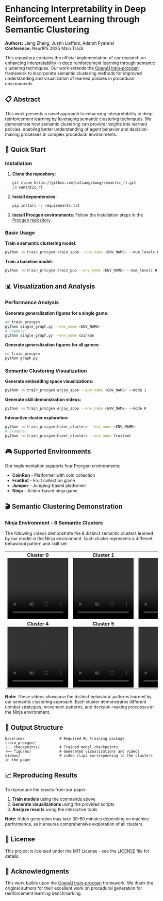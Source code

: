 # Enhancing Interpretability in Deep Reinforcement Learning through Semantic Clustering

**Authors:** Liang Zhang, Justin Lieffers, Adarsh Pyarelal  
**Conference:** NeurIPS 2025 Main Track

This repository contains the official implementation of our research on enhancing interpretability in deep reinforcement learning through semantic clustering techniques. Our work extends the [OpenAI train-procgen](https://github.com/openai/train-procgen) framework to incorporate semantic clustering methods for improved understanding and visualization of learned policies in procedural environments.

## 📋 Abstract

This work presents a novel approach to enhancing interpretability in deep reinforcement learning by leveraging semantic clustering techniques. We demonstrate how semantic clustering can provide insights into learned policies, enabling better understanding of agent behavior and decision-making processes in complex procedural environments.

## 🚀 Quick Start

### Installation

1. **Clone the repository:**
   ```bash
   git clone https://github.com/ualiangzhang/semantic_rl.git
   cd semantic_rl
   ```

2. **Install dependencies:**
   ```bash
   pip install -r requirements.txt
   ```

3. **Install Procgen environments:**
   Follow the installation steps in the [Procgen repository](https://github.com/openai/procgen).

### Basic Usage

**Train a semantic clustering model:**
```bash
python -m train_procgen.train_sppo --env_name <ENV_NAME> --num_levels 0 --distribution_mode easy --timesteps_per_proc 25000000 --rand_seed <RAND_SEED>
```

**Train a baseline model:**
```bash
python -m train_procgen.train_ppo --env_name <ENV_NAME> --num_levels 0 --distribution_mode easy --timesteps_per_proc 25000000 --rand_seed <RAND_SEED>
```

## 📊 Visualization and Analysis

### Performance Analysis

**Generate generalization figures for a single game:**
```bash
cd train_procgen
python single_graph.py --env_name <ENV_NAME>
# Example:
python single_graph.py --env_name coinrun
```

**Generate generalization figures for all games:**
```bash
cd train_procgen
python graph.py
```

### Semantic Clustering Visualization

**Generate embedding space visualizations:**
```bash
python -m train_procgen.enjoy_sppo --env_name <ENV_NAME> --mode 1
```

**Generate skill demonstration videos:**
```bash
python -m train_procgen.enjoy_sppo --env_name <ENV_NAME> --mode 0
```

**Interactive cluster exploration:**
```bash
python -m train_procgen.hover_clusters --env_name <ENV_NAME>
# Example:
python -m train_procgen.hover_clusters --env_name fruitbot
```

## 🎮 Supported Environments

Our implementation supports four Procgen environments:
- **CoinRun** - Platformer with coin collection
- **FruitBot** - Fruit collection game
- **Jumper** - Jumping-based platformer
- **Ninja** - Action-based ninja game

## 🎬 Semantic Clustering Demonstration

### Ninja Environment - 8 Semantic Clusters

The following videos demonstrate the 8 distinct semantic clusters learned by our model in the Ninja environment. Each cluster represents a different behavioral pattern and skill set:

<table>
<tr>
<td align="center">
<strong>Cluster 0</strong><br/>
<video width="200" height="200" controls loop autoplay muted>
  <source src="videos/ninja_skills/cluster_0.avi" type="video/avi">
  Your browser does not support the video tag.
</video>
</td>
<td align="center">
<strong>Cluster 1</strong><br/>
<video width="200" height="200" controls loop autoplay muted>
  <source src="videos/ninja_skills/cluster_1.avi" type="video/avi">
  Your browser does not support the video tag.
</video>
</td>
<td align="center">
<strong>Cluster 2</strong><br/>
<video width="200" height="200" controls loop autoplay muted>
  <source src="videos/ninja_skills/cluster_2.avi" type="video/avi">
  Your browser does not support the video tag.
</video>
</td>
<td align="center">
<strong>Cluster 3</strong><br/>
<video width="200" height="200" controls loop autoplay muted>
  <source src="videos/ninja_skills/cluster_3.avi" type="video/avi">
  Your browser does not support the video tag.
</video>
</td>
</tr>
<tr>
<td align="center">
<strong>Cluster 4</strong><br/>
<video width="200" height="200" controls loop autoplay muted>
  <source src="videos/ninja_skills/cluster_4.avi" type="video/avi">
  Your browser does not support the video tag.
</video>
</td>
<td align="center">
<strong>Cluster 5</strong><br/>
<video width="200" height="200" controls loop autoplay muted>
  <source src="videos/ninja_skills/cluster_5.avi" type="video/avi">
  Your browser does not support the video tag.
</video>
</td>
<td align="center">
<strong>Cluster 6</strong><br/>
<video width="200" height="200" controls loop autoplay muted>
  <source src="videos/ninja_skills/cluster_6.avi" type="video/avi">
  Your browser does not support the video tag.
</video>
</td>
<td align="center">
<strong>Cluster 7</strong><br/>
<video width="200" height="200" controls loop autoplay muted>
  <source src="videos/ninja_skills/cluster_7.avi" type="video/avi">
  Your browser does not support the video tag.
</video>
</td>
</tr>
</table>

**Note:** These videos showcase the distinct behavioral patterns learned by our semantic clustering approach. Each cluster demonstrates different combat strategies, movement patterns, and decision-making processes in the Ninja environment.

## 📁 Output Structure

```
baseline/                # Required RL training package
train_procgen/
├── checkpoints/         # Trained model checkpoints
├── figures/             # Generated visualizations and videos
videos/                  # video clips corresponding to the clusters in the paper             
```


## 📈 Reproducing Results

To reproduce the results from our paper:

1. **Train models** using the commands above
2. **Generate visualizations** using the provided scripts
3. **Analyze results** using the interactive tools

**Note:** Video generation may take 30-60 minutes depending on machine performance, as it ensures comprehensive exploration of all clusters.

<!-- ## 🤝 Citation

If you use this code in your research, please cite our paper: -->

<!-- ```bibtex
@article{zhang2025enhancing,
  title={Enhancing Interpretability in Deep Reinforcement Learning through Semantic Clustering},
  author={Zhang, Liang and Lieffers, Justin and Pyarelal, Adarsh},
  journal={Advances in Neural Information Processing Systems},
  year={2025}
}
``` -->

## 📄 License

This project is licensed under the MIT License - see the [LICENSE](LICENSE) file for details.

## 🙏 Acknowledgments

This work builds upon the [OpenAI train-procgen](https://github.com/openai/train-procgen) framework. We thank the original authors for their excellent work on procedural generation for reinforcement learning benchmarking.